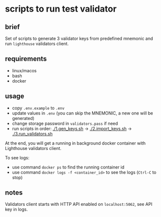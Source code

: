 # scripts to run test validator

## brief

Set of scripts to generate 3 validator keys from predefined mnemonic and run `lighthouse` validators client.

## requirements

- linux/macos
- bash
- docker

## usage

- copy `.env.example` to `.env`
- update values in `.env` (you can skip the MNEMONIC, a new one will be generated)
- change storage password in `validators.pass` if need
- run scripts in order: [./1.gen_keys.sh](1.gen_keys.sh) -> [./2.import_keys.sh](2.import_keys.sh) -> [./3.run_validators.sh](3.run_validators.sh)

At the end, you will get a running in background docker container with Lighthouse validators client.

To see logs:

- use command `docker ps` to find the running container id
- use command `docker logs -f <container_id>` to see the logs (`Ctrl-C` to stop)

## notes

Validators client starts with HTTP API enabled on `localhost:5062`, see API key in logs.
